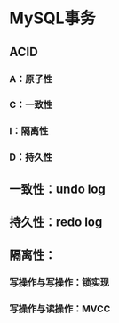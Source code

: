 # MySQL事务
##    ACID
###    A：原子性
###    C：一致性
###    I：隔离性
###    D：持久性
    
##    一致性：undo log
##    持久性：redo log
    
##    隔离性：
###        写操作与写操作：锁实现
###        写操作与读操作：MVCC